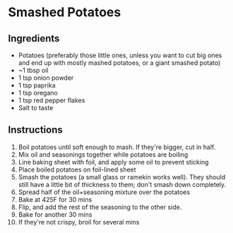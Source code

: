   # Smashed Potatoes
  ## Ingredients
  * Potatoes (preferably those little ones, unless you want to cut big ones and end up with mostly mashed potatoes, or a giant smashed potato)
  * ~1 tbsp oil
  * 1 tsp onion powder
  * 1 tsp paprika
  * 1 tsp oregano
  * 1 tsp red pepper flakes
  * Salt to taste
  
  ## Instructions
  1. Boil potatoes until soft enough to mash. If they're bigger, cut in half.
  2. Mix oil and seasonings together while potatoes are boiling
  3. Line baking sheet with foil, and apply some oil to prevent sticking
  4. Place boiled potatoes on foil-lined sheet
  5. Smash the potatoes (a small glass or ramekin works well). They should still have a little bit of thickness to them; don't smash down completely.
  6. Spread half of the oil+seasoning mixture over the potatoes
  7. Bake at 425F for 30 mins
  8. Flip, and add the rest of the seasoning to the other side.
  9. Bake for another 30 mins
  10. If they're not crispy, broil for several mins
